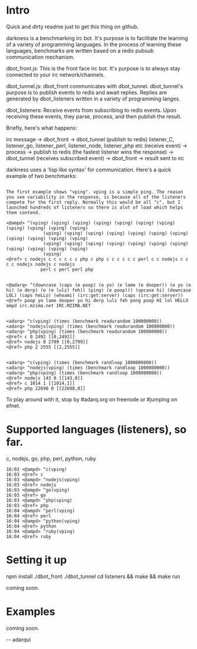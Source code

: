 # Intro

Quick and dirty readme just to get this thing on github.


darkness is a benchmarking irc bot. It's purpose is to facilitate the learning of a variety of programming languages. In the process of learning these languages, benchmarks are written based on a redis pubsub communication mechanism.

dbot_front.js: This is the front face irc bot. It's purpose is to always stay connected to your irc network/channels.

dbot_tunnel.js: dbot_front communicates with dbot_tunnel. dbot_tunnel's purpose is to publish events to redis and await replies. Replies are generated by dbot_listeners written in a variety of programming langes.

dbot_listeners: Receive events from subscribing to redis events. Upon receiving these events, they parse, process, and then publish the result.

Briefly, here's what happens:

irc message ->
 dbot_front ->
  dbot_tunnel (publish to redis)
   listener_C, listener_go, listener_perl, listener_node, listener_php etc (receive event) ->
   process ->
   publish to redis (the fastest listener wins the response) ->
  dbot_tunnel (receives subscribed event) ->
 dbot_front ->
 result sent to irc


darkness uses a 'lisp like syntax' for communication. Here's a quick example of two benchmarks:

```

The first example shows "vping". vping is a simple ping. The reason you see variability in the response, is because all of the listeners compete for the first reply. Normally this would be all "c", but I launched hundreds of listeners so there is alot of load which helps them contend.

<@ampd> ^(vping) (vping) (vping) (vping) (vping) (vping) (vping) (vping) (vping) (vping) (vping) 
              (vping) (vping) (vping) (vping) (vping) (vping) (vping) (vping) (vping) (vping) (vping) 
              (vping) (vping) (vping) (vping) (vping) (vping) (vping) (vping) (vping) (vping) (vping) 
              (vping)
<@ref> c nodejs c c c c c c php c php c c c c c c perl c c nodejs c c c c nodejs nodejs c nodejs 
             perl c perl perl php


<@adarq> ^(downcase (caps (e poop) (e yo) (e lame (e dooper)) (e yo (e hi) (e derp) (e (e lulz) feh)) (ping) (e poop))) (upcase hi) (downcase LOL) (caps heLLo) (whoami) (irc:get:server) (caps (irc:get:server))
<@ref> poop yo lame dooper yo hi derp lulz feh pong poop HI lol HELLO ampd irc.mzima.net IRC.MZIMA.NET


<adarq> ^c(vping) (times (benchmark readurandom 100000000))
<adarq> ^nodejs(vping) (times (benchmark readurandom 100000000))
<adarq> ^php(vping) (times (benchmark readurandom 100000000))
<@ref> c 0 2492 [[0,2492]]
<@ref> nodejs 0 2799 [[0,2799]]
<@ref> php 2 2555 [[2,2555]]


<adarq> ^c(vping) (times (benchmark randloop 1000000000))
<adarq> ^nodejs(vping) (times (benchmark randloop 1000000000))
<adarq> ^php(vping) (times (benchmark randloop 1000000000))
<@ref> nodejs 143 0 [[143,0]]
<@ref> c 1014 1 [[1014,1]]
<@ref> php 22698 0 [[22698,0]]
``` 


To play around with it, stop by #adarq.org on freenode or #jumping on efnet.
 


# Supported languages (listeners), so far.

c, nodejs, go, php, perl, python, ruby

```
16:03 <@ampd> ^c(vping)
16:03 <@ref> c
16:03 <@ampd> ^nodejs(vping)
16:03 <@ref> nodejs
16:03 <@ampd> ^go(vping)
16:03 <@ref> go
16:03 <@ampd> ^php(vping)
16:03 <@ref> php
16:04 <@ampd> ^perl(vping)
16:04 <@ref> perl
16:04 <@ampd> ^python(vping)
16:04 <@ref> python
16:04 <@ampd> ^ruby(vping)
16:04 <@ref> ruby
```

# Setting it up

npm install
./dbot_front
./dbot_tunnel
cd listeners && make && make run

coming soon.


# Examples

coming soon.

 -- adarqui
